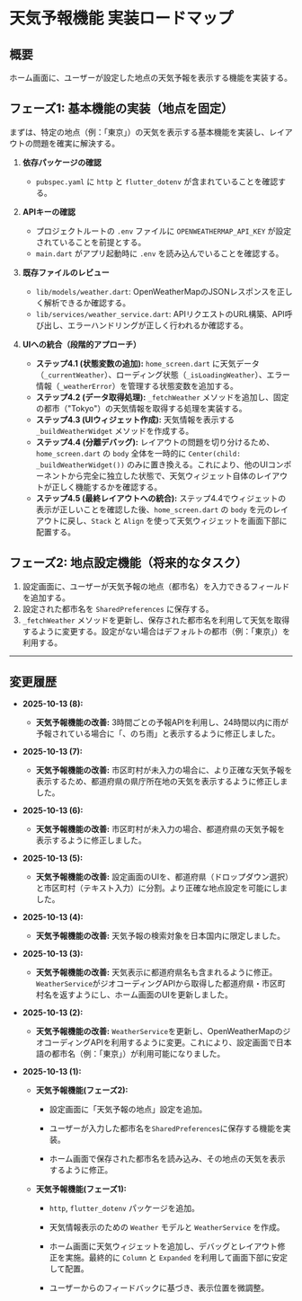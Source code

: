 # 天気予報機能 実装ロードマップ

## 概要

ホーム画面に、ユーザーが設定した地点の天気予報を表示する機能を実装する。

## フェーズ1: 基本機能の実装（地点を固定）

まずは、特定の地点（例：「東京」）の天気を表示する基本機能を実装し、レイアウトの問題を確実に解決する。

1.  **依存パッケージの確認**
    -   `pubspec.yaml` に `http` と `flutter_dotenv` が含まれていることを確認する。

2.  **APIキーの確認**
    -   プロジェクトルートの `.env` ファイルに `OPENWEATHERMAP_API_KEY` が設定されていることを前提とする。
    -   `main.dart` がアプリ起動時に `.env` を読み込んでいることを確認する。

3.  **既存ファイルのレビュー**
    -   `lib/models/weather.dart`: OpenWeatherMapのJSONレスポンスを正しく解析できるか確認する。
    -   `lib/services/weather_service.dart`: APIリクエストのURL構築、API呼び出し、エラーハンドリングが正しく行われるか確認する。

4.  **UIへの統合（段階的アプローチ）**
    -   **ステップ4.1 (状態変数の追加):** `home_screen.dart` に天気データ（`_currentWeather`）、ローディング状態（`_isLoadingWeather`）、エラー情報（`_weatherError`）を管理する状態変数を追加する。
    -   **ステップ4.2 (データ取得処理):** `_fetchWeather` メソッドを追加し、固定の都市（"Tokyo"）の天気情報を取得する処理を実装する。
    -   **ステップ4.3 (UIウィジェット作成):** 天気情報を表示する `_buildWeatherWidget` メソッドを作成する。
    -   **ステップ4.4 (分離デバッグ):** レイアウトの問題を切り分けるため、`home_screen.dart` の `body` 全体を一時的に `Center(child: _buildWeatherWidget())` のみに置き換える。これにより、他のUIコンポーネントから完全に独立した状態で、天気ウィジェット自体のレイアウトが正しく機能するかを確認する。
    -   **ステップ4.5 (最終レイアウトへの統合):** ステップ4.4でウィジェットの表示が正しいことを確認した後、`home_screen.dart` の `body` を元のレイアウトに戻し、`Stack` と `Align` を使って天気ウィジェットを画面下部に配置する。

## フェーズ2: 地点設定機能（将来的なタスク）

1.  設定画面に、ユーザーが天気予報の地点（都市名）を入力できるフィールドを追加する。
2.  設定された都市名を `SharedPreferences` に保存する。
3.  `_fetchWeather` メソッドを更新し、保存された都市名を利用して天気を取得するように変更する。設定がない場合はデフォルトの都市（例：「東京」）を利用する。

---

## 変更履歴



- **2025-10-13 (8):**

  - **天気予報機能の改善:** 3時間ごとの予報APIを利用し、24時間以内に雨が予報されている場合に「、のち雨」と表示するように修正しました。

- **2025-10-13 (7):**

  - **天気予報機能の改善:** 市区町村が未入力の場合に、より正確な天気予報を表示するため、都道府県の県庁所在地の天気を表示するように修正しました。

- **2025-10-13 (6):**

  - **天気予報機能の改善:** 市区町村が未入力の場合、都道府県の天気予報を表示するように修正しました。

- **2025-10-13 (5):**

  - **天気予報機能の改善:** 設定画面のUIを、都道府県（ドロップダウン選択）と市区町村（テキスト入力）に分割。より正確な地点設定を可能にしました。

- **2025-10-13 (4):**

  - **天気予報機能の改善:** 天気予報の検索対象を日本国内に限定しました。

- **2025-10-13 (3):**

  - **天気予報機能の改善:** 天気表示に都道府県名も含まれるように修正。`WeatherService`がジオコーディングAPIから取得した都道府県・市区町村名を返すようにし、ホーム画面のUIを更新しました。

- **2025-10-13 (2):**

  - **天気予報機能の改善:** `WeatherService`を更新し、OpenWeatherMapのジオコーディングAPIを利用するように変更。これにより、設定画面で日本語の都市名（例：「東京」）が利用可能になりました。

- **2025-10-13 (1):**

  - **天気予報機能(フェーズ2):**

    - 設定画面に「天気予報の地点」設定を追加。

    - ユーザーが入力した都市名を`SharedPreferences`に保存する機能を実装。

    - ホーム画面で保存された都市名を読み込み、その地点の天気を表示するように修正。

  - **天気予報機能(フェーズ1):**

    - `http`, `flutter_dotenv` パッケージを追加。

    - 天気情報表示のための `Weather` モデルと `WeatherService` を作成。

    - ホーム画面に天気ウィジェットを追加し、デバッグとレイアウト修正を実施。最終的に `Column` と `Expanded` を利用して画面下部に安定して配置。

    - ユーザーからのフィードバックに基づき、表示位置を微調整。














